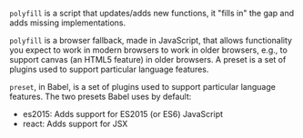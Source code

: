 `polyfill` is a script that updates/adds new functions, it "fills in" the gap and adds missing implementations.

`polyfill` is a browser fallback, made in JavaScript, that allows functionality you expect to work in modern browsers to work in older browsers, e.g., to support canvas (an HTML5 feature) in older browsers.
A preset is a set of plugins used to support particular language features.

`preset`, in Babel, is a set of plugins used to support particular language features. The two presets Babel uses by default:
* es2015: Adds support for ES2015 (or ES6) JavaScript
* react: Adds support for JSX